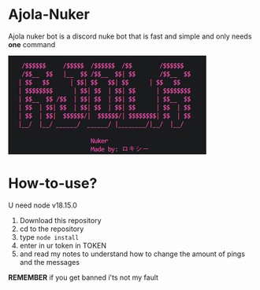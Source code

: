 # Ajola-Nuker

Ajola nuker bot is a discord nuke bot that is fast and simple and only needs __one__ command

![Ajola](Ajolaconsole.png)

# How-to-use?

U need node v18.15.0

1. Download this repository
2. cd to the repository
3. type ``node install``
4. enter in ur token in TOKEN
5. and read my notes to understand how to change the amount of pings and the messages

__REMEMBER__ if you get banned i'ts not my fault

